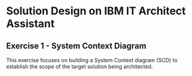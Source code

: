 # Solution Design on IBM IT Architect Assistant

## Exercise 1 - System Context Diagram



This exercise focuses on building a System Context diagram (SCD) to establish the scope of the target solution being architected.

